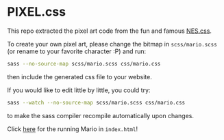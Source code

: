 # PIXEL.css

This repo extracted the pixel art code from the fun and famous [NES.css](https://github.com/nostalgic-css/NES.css).

To create your own pixel art, please change the bitmap in `scss/mario.scss` (or rename to your favorite character :P) and run:

```bash
sass --no-source-map scss/mario.scss css/mario.css
```

then include the generated css file to your website.

If you would like to edit little by little, you could try:

```bash
sass --watch --no-source-map scss/mario.scss css/mario.css
```

to make the sass compiler recompile automatically upon changes.

Click [here](https://zhuzilin.github.io/PIXEL.css/) for the running Mario in `index.html`!
